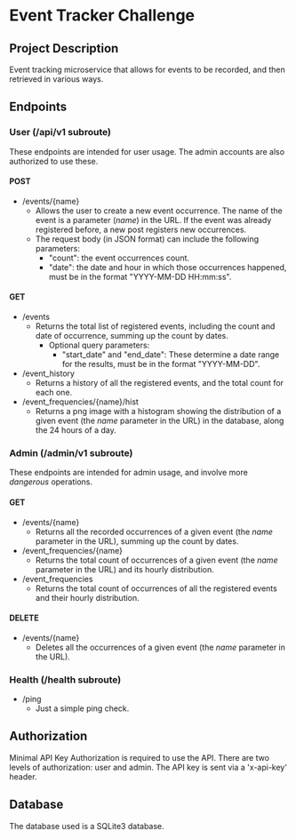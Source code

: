 # Event Tracker Challenge

## Project Description
Event tracking microservice that allows for events to be recorded, and then retrieved in various ways. 

## Endpoints

### User (/api/v1 subroute)
These endpoints are intended for user usage. The admin accounts are also authorized to use these.

#### POST
- /events/{name}
    - Allows the user to create a new event occurrence. The name of the event is a parameter (*name*) in the URL. If the event was already registered before, a new post registers new occurrences.
    - The request body (in JSON format) can include the following parameters:
      - "count": the event occurrences count.
      - "date": the date and hour in which those occurrences happened, must be in the format "YYYY-MM-DD HH:mm:ss".

#### GET
- /events
  - Returns the total list of registered events, including the count and date of occurrence, summing up the count by dates.
    - Optional query parameters:
      - "start_date" and "end_date": These determine a date range for the results, must be in the format "YYYY-MM-DD".
- /event_history
  - Returns a history of all the registered events, and the total count for each one.
- /event_frequencies/{name}/hist
  - Returns a png image with a histogram showing the distribution of a given event (the *name* parameter in the URL) in the database, along the 24 hours of a day.

### Admin (/admin/v1 subroute)
These endpoints are intended for admin usage, and involve more _dangerous_ operations.

#### GET
- /events/{name}
  - Returns all the recorded occurrences of a given event (the *name* parameter in the URL), summing up the count by dates.
- /event_frequencies/{name}
  - Returns the total count of occurrences of a given event (the *name* parameter in the URL) and its hourly distribution.
- /event_frequencies
  - Returns the total count of occurrences of all the registered events and their hourly distribution.

#### DELETE
- /events/{name}
  - Deletes all the occurrences of a given event (the *name* parameter in the URL).

### Health (/health subroute)

- /ping
  - Just a simple ping check.

## Authorization 

Minimal API Key Authorization is required to use the API. There are two levels of authorization: user and admin.
The API key is sent via a 'x-api-key' header.

## Database

The database used is a SQLite3 database.